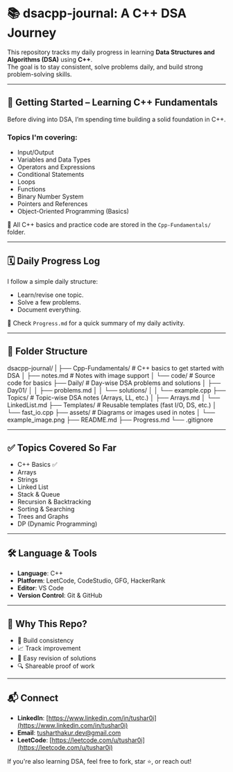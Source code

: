 # 📚 dsacpp-journal: A C++ DSA Journey

This repository tracks my daily progress in learning **Data Structures and Algorithms (DSA)** using **C++**.  
The goal is to stay consistent, solve problems daily, and build strong problem-solving skills.

---

## 📌 Getting Started – Learning C++ Fundamentals

Before diving into DSA, I’m spending time building a solid foundation in C++.

### Topics I'm covering:
- Input/Output
- Variables and Data Types
- Operators and Expressions
- Conditional Statements
- Loops
- Functions
- Binary Number System
- Pointers and References
- Object-Oriented Programming (Basics)

📂 All C++ basics and practice code are stored in the `Cpp-Fundamentals/` folder.

---

## 🗓️ Daily Progress Log

I follow a simple daily structure:  
- Learn/revise one topic.  
- Solve a few problems.  
- Document everything.

📄 Check `Progress.md` for a quick summary of my daily activity.

---

## 🧩 Folder Structure

dsacpp-journal/
|
├── Cpp-Fundamentals/          # C++ basics to get started with DSA
│   ├── notes.md               # Notes with image support
│   └── code/                  # Source code for basics
├── Daily/                     # Day-wise DSA problems and solutions
│   ├── Day01/
│   │   ├── problems.md
│   │   └── solutions/
│   │       └── example.cpp
├── Topics/                    # Topic-wise DSA notes (Arrays, LL, etc.)
│   ├── Arrays.md
│   └── LinkedList.md
├── Templates/                 # Reusable templates (fast I/O, DS, etc.)
│   └── fast_io.cpp
├── assets/                    # Diagrams or images used in notes
│   └── example_image.png
├── README.md
├── Progress.md
└── .gitignore


---

## ✅ Topics Covered So Far

- C++ Basics ✅  
- Arrays  
- Strings  
- Linked List  
- Stack & Queue  
- Recursion & Backtracking  
- Sorting & Searching  
- Trees and Graphs  
- DP (Dynamic Programming)

---

## 🛠️ Language & Tools

- **Language**: C++  
- **Platform**: LeetCode, CodeStudio, GFG, HackerRank  
- **Editor**: VS Code  
- **Version Control**: Git & GitHub

---

## 🚀 Why This Repo?

- 📅 Build consistency  
- 📈 Track improvement  
- 📓 Easy revision of solutions  
- 🔍 Shareable proof of work

---

## 📬 Connect

- **LinkedIn**: [https://www.linkedin.com/in/tushar0i](https://www.linkedin.com/in/tushar0i)
- **Email**: [tusharthakur.dev@gmail.com](mailto:tusharthakur.dev@gmail.com)
- **LeetCode**: [https://leetcode.com/u/tushar0i](https://leetcode.com/u/tushar0i)

If you're also learning DSA, feel free to fork, star ⭐️, or reach out!
